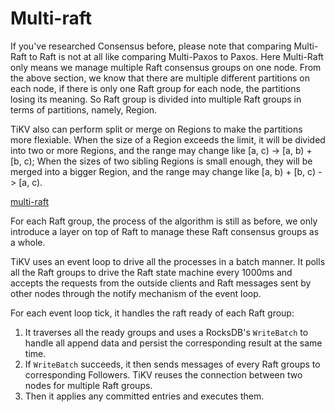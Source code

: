 # Multi-raft 

If you've researched Consensus before, please note that comparing Multi-Raft to Raft is not at all like comparing Multi-Paxos to Paxos. Here Multi-Raft only means we manage multiple Raft consensus groups on one node. From the above section, we know that there are multiple different partitions on each node, if there is only one Raft group for each node, the partitions losing its meaning. So Raft group is divided into multiple Raft groups in terms of partitions, namely, Region. 

TiKV also can perform split or merge on Regions to make the partitions more flexiable. When the size of a Region exceeds the limit, it will be divided into two or more Regions, and the range may change like [a, c) -> [a, b) + [b, c); When the sizes of two sibling Regions is small enough, they will be merged into a bigger Region, and the range may change like [a, b) + [b, c) -> [a, c).

[multi-raft](https://upload-images.jianshu.io/upload_images/542677-9fb5f3942a7d3d67.png?imageMogr2/auto-orient/strip%7CimageView2/2/w/1240)

For each Raft group, the process of the algorithm is still as before, we only introduce a layer on top of Raft to manage these Raft consensus groups as a whole.

TiKV uses an event loop to drive all the processes in a batch manner. It polls all the Raft groups to drive the Raft state machine every 1000ms and accepts the requests from the outside clients and Raft messages sent by other nodes through the notify mechanism of the event loop.

For each event loop tick, it handles the raft ready of each Raft group:

1. It traverses all the ready groups and uses a RocksDB's `WriteBatch` to handle all append data and persist the corresponding result at the same time.
2. If `WriteBatch` succeeds, it then sends messages of every Raft groups to corresponding Followers. TiKV reuses the connection between two nodes for multiple Raft groups.
3. Then it applies any committed entries and executes them.
